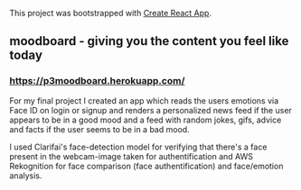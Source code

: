 This project was bootstrapped with [Create React App](https://github.com/facebook/create-react-app).

## moodboard - giving you the content you feel like today
### https://p3moodboard.herokuapp.com/

For my final project I created an app which reads the users emotions via Face ID on login or signup and renders a personalized news feed if the user appears to be in a good mood and a feed with random jokes, gifs, advice and facts if the user seems to be in a bad mood.

I used Clarifai's face-detection model for verifying that there's a face present in the webcam-image taken for authentification and AWS Rekognition for face comparison (face authentification) and face/emotion analysis.
